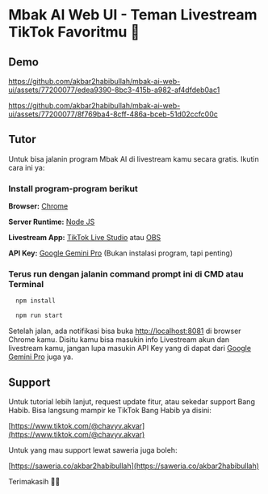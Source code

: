 # Mbak AI Web UI - Teman Livestream TikTok Favoritmu 🤗

## Demo

https://github.com/akbar2habibullah/mbak-ai-web-ui/assets/77200077/edea9390-8bc3-415b-a982-af4dfdeb0ac1

https://github.com/akbar2habibullah/mbak-ai-web-ui/assets/77200077/8f769ba4-8cff-486a-bceb-51d02ccfc00c

## Tutor

Untuk bisa jalanin program Mbak AI di livestream kamu secara gratis. Ikutin cara ini ya:

### Install program-program berikut

**Browser:** [Chrome](https://www.google.com/chrome/)

**Server Runtime:** [Node JS](https://nodejs.org/en)

**Livestream App:** [TikTok Live Studio](https://www.tiktok.com/studio/download) atau [OBS]([https://nodejs.org/en](https://obsproject.com/))

**API Key:** [Google Gemini Pro](https://ai.google.dev/) (Bukan instalasi program, tapi penting)

### Terus run dengan jalanin command prompt ini di CMD atau Terminal

```bash
  npm install
```
```bash
  npm run start
```

Setelah jalan, ada notifikasi bisa buka [http://localhost:8081](http://localhost:8081) di browser Chrome kamu. Disitu kamu bisa masukin info Livestream akun dan livestream kamu, jangan lupa masukin API Key yang di dapat dari [Google Gemini Pro](https://ai.google.dev/) juga ya.

## Support

Untuk tutorial lebih lanjut, request update fitur, atau sekedar support Bang Habib. Bisa langsung mampir ke TikTok Bang Habib ya disini:

[https://www.tiktok.com/@chavyv.akvar](https://www.tiktok.com/@chavyv.akvar)

Untuk yang mau support lewat saweria juga boleh:

[https://saweria.co/akbar2habibullah](https://saweria.co/akbar2habibullah)

Terimakasih 🙏😇
